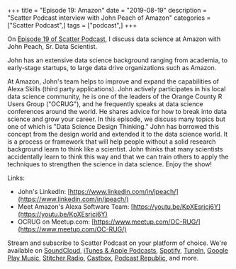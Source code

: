 +++
title = "Episode 19: Amazon"
date = "2019-08-19"
description = "Scatter Podcast interview with John Peach of Amazon"
categories = ["Scatter Podcast",]
tags = ["podcast",]
+++

On [Episode 19 of Scatter Podcast](https://soundcloud.com/scatterpodcast/episode-019), I discuss data science at Amazon with John Peach, Sr. Data Scientist.
<!--more-->
John has an extensive data science background ranging from academia, to early-stage startups, to large data drive organizations such as Amazon.

At Amazon, John's team helps to improve and expand the capabilities of Alexa Skills (third party applications). John actively participates in his local data science community, he is one of the leaders of the Orange County R Users Group ("OCRUG"), and he frequently speaks at data science conferences around the world. He shares advice for how to break into data science and grow your career. In this episode, we discuss many topics but one of which is "Data Science Design Thinking." John has borrowed this concept from the design world and extended it to the data science world. It is a process or framework that will help people without a solid research background learn to think like a scientist. John thinks that many scientists accidentally learn to think this way and that we can train others to apply the techniques to strengthen the science in data science. Enjoy the show!

Links:

* John's LinkedIn: [https://www.linkedin.com/in/jpeach/](https://www.linkedin.com/in/jpeach/)
* Meet Amazon's Alexa Software Team: [https://youtu.be/KpXEsrjcj6Y](https://youtu.be/KpXEsrjcj6Y)
* OCRUG on Meetup.com: [https://www.meetup.com/OC-RUG/](https://www.meetup.com/OC-RUG/)

Stream and subscribe to Scatter Podcast on your platform of choice. We're available on [SoundCloud](https://soundcloud.com/scatterpodcast), [iTunes & Apple Podcasts](https://podcasts.apple.com/us/podcast/scatter-podcast/id1458544194), [Spotify](https://open.spotify.com/show/64UpJwByrdsrLSYObuEeHx?si=n_UlBzrYQv6ptBjeXfSOsw), [TuneIn](https://tunein.com/podcasts/Business--Economics-Podcasts/Scatter-Podcast-p1216105/), [Google Play Music](https://playmusic.app.goo.gl/?ibi=com.google.PlayMusic&isi=691797987&ius=googleplaymusic&apn=com.google.android.music&link=https://play.google.com/music/m/Iqayzaqkmvhu5op3yehzbj5bus4?t%3DScatter_Podcast%26pcampaignid%3DMKT-na-all-co-pr-mu-pod-16), [Stitcher Radio](https://www.stitcher.com/podcast/scatter-podcast/httpssoundcloudcomscatterpodcast), [Castbox](https://castbox.fm/channel/id2083174), [Podcast Republic](https://www.podcastrepublic.net/podcast/1458544194), and more.
